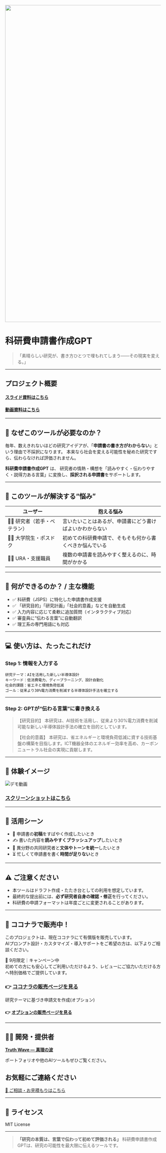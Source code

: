 <p align="center">
  <img width="1536" height="1024" alt="段落テキスト" src="https://github.com/user-attachments/assets/b3d27f81-ffaf-4d34-a1dc-d3a6fa1126aa" />
</p>

# 科研費申請書作成GPT

> 「素晴らしい研究が、書き方ひとつで埋もれてしまう――その現実を変える。」

---

## プロジェクト概要
#### [スライド資料はこちら](https://github.com/truthwave/Application-for-Research-Funding-as-GPT/tree/main/%E8%B3%87%E6%96%99/%E7%A7%91%E7%A0%94%E8%B2%BB%E7%94%B3%E8%AB%8B%E6%9B%B8GPT)

#### [動画資料はこちら](https://youtu.be/AvgyISA1wyk)

---

## 📌 なぜこのツールが必要なのか？

毎年、数えきれないほどの研究アイデアが、「**申請書の書き方がわからない**」という理由で不採択になります。
本来なら社会を変える可能性を秘めた研究ですら、伝わらなければ評価されません。

**科研費申請書作成GPT** は、
研究者の情熱・構想を「読みやすく・伝わりやすく・説得力ある言葉」に変換し、**採択される申請書**をサポートします。

---

## 🎯 このツールが解決する“悩み”

| ユーザー               | 抱える悩み                        |
| ------------------ | ---------------------------- |
| 🧑‍🔬 研究者（若手・ベテラン） | 言いたいことはあるが、申請書にどう書けばよいかわからない |
| 🧑‍🎓 大学院生・ポスドク    | 初めての科研費申請で、そもそも何から書くべきか悩んでいる |
| 🧑‍💼 URA・支援職員     | 複数の申請書を読みやすく整えるのに、時間がかかる     |

---

## 🚀 何ができるのか？ / 主な機能

* ✅ 科研費（JSPS）に特化した申請書作成支援
* ✅ 「研究目的」「研究計画」「社会的意義」などを自動生成
* ✅ 入力内容に応じて柔軟に追加質問（インタラクティブ対応）
* ✅ 審査員に“伝わる言葉”に自動翻訳
* ✅ 理工系の専門用語にも対応

---

## 💻 使い方は、たったこれだけ

### Step 1: 情報を入力する

```
研究テーマ：AIを活用した新しい半導体設計  
キーワード：低消費電力、ディープラーニング、設計自動化  
社会的課題：省エネと環境負荷低減  
ゴール：従来より30%電力消費を削減する半導体設計手法を確立する
```

---

### Step 2: GPTが“伝わる言葉”に書き換える

> 【研究目的】
> 本研究は、AI技術を活用し、従来より30%電力消費を削減可能な新しい半導体設計手法の確立を目的としています。
>
> 【社会的意義】
> 本研究は、省エネルギーと環境負荷低減に資する技術基盤の構築を目指します。ICT機器全体のエネルギー効率を高め、カーボンニュートラル社会の実現に貢献します。

---

## 📸 **体験イメージ**
![デモ動画](https://github.com/TomoProgrammingDayori/Application-for-Research-Funding-as-GPT/blob/main/%E8%B3%87%E6%96%99/%E3%83%87%E3%83%A2%E5%8B%95%E7%94%BB.gif)

### [スクリーンショットはこちら](https://github.com/truthwave/Application-for-Research-Funding-as-GPT/tree/main/%E8%B3%87%E6%96%99/%E3%82%B9%E3%82%AF%E3%83%AA%E3%83%BC%E3%83%B3%E3%82%B7%E3%83%A7%E3%83%83%E3%83%88)


---

## 🌟 活用シーン

* 📄 申請書の**初稿**をすばやく作成したいとき
* ✍️ 書いた内容を**読みやすくブラッシュアップ**したいとき
* 🤝 異分野の共同研究者と**文体やトーンを統一**したいとき
* ⏳ 忙しくて申請書を書く**時間が足りない**とき

---

## ⚠️ ご注意ください

* 本ツールはドラフト作成・たたき台としての利用を想定しています。
* 最終的な提出前には、**必ず研究者自身の確認・修正**を行ってください。
* 科研費の申請フォーマットは年度ごとに変更されることがあります。

---

## 🛒 ココナラで販売中！

このプロジェクトは、現在ココナラにて有償版を販売しています。  
AIプロンプト設計・カスタマイズ・導入サポートをご希望の方は、以下よりご相談ください。

🎯 9月限定｜キャンペーン中
<br>初めての方にも安心してご利用いただけるよう、レビューにご協力いただける方へ特別価格でご提供しています。

### 👉 [ココナラの販売ページを見る](https://coconala.com/contents_market/pictures/cmfot5sar00xy8l0idss10dyx)

研究テーマに基づき申請文を作成(オプション)

#### 👉 [オプションの販売ページを見る](https://coconala.com/services/3878963)

---

## 🧑‍💻 開発・提供者

**[Truth Wave ― 真理の波](https://github.com/truthwave)**  

ポートフォリオや他のAIツールもぜひご覧ください。

## お気軽にご連絡ください
[📩 ご相談・お見積もりはこちら](mailto:realmadrid71214591@gmail.com)

---

## 📄 ライセンス

MIT License

---

> **「研究の本質は、言葉で伝わって初めて評価される」**
> 科研費申請書作成GPTは、研究の可能性を最大限に伝えるツールです。
